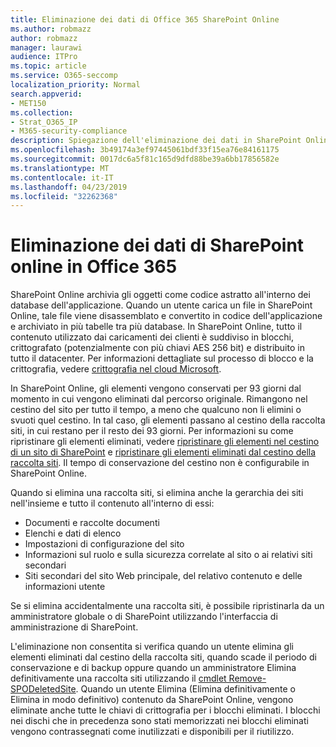 ```yaml
---
title: Eliminazione dei dati di Office 365 SharePoint Online
ms.author: robmazz
author: robmazz
manager: laurawi
audience: ITPro
ms.topic: article
ms.service: O365-seccomp
localization_priority: Normal
search.appverid:
- MET150
ms.collection:
- Strat_O365_IP
- M365-security-compliance
description: Spiegazione dell'eliminazione dei dati in SharePoint Online.
ms.openlocfilehash: 3b49174a3ef97445061bdf33f15ea76e84161175
ms.sourcegitcommit: 0017dc6a5f81c165d9dfd88be39a6bb17856582e
ms.translationtype: MT
ms.contentlocale: it-IT
ms.lasthandoff: 04/23/2019
ms.locfileid: "32262368"
---
```

# <a name="sharepoint-online-data-deletion-in-office-365"></a>Eliminazione dei dati di SharePoint online in Office 365

SharePoint Online archivia gli oggetti come codice astratto all'interno dei database dell'applicazione. Quando un utente carica un file in SharePoint Online, tale file viene disassemblato e convertito in codice dell'applicazione e archiviato in più tabelle tra più database. In SharePoint Online, tutto il contenuto utilizzato dai caricamenti dei clienti è suddiviso in blocchi, crittografato (potenzialmente con più chiavi AES 256 bit) e distribuito in tutto il datacenter. Per informazioni dettagliate sul processo di blocco e la crittografia, vedere [crittografia nel cloud Microsoft](office-365-encryption-in-the-microsoft-cloud-overview.md). 

In SharePoint Online, gli elementi vengono conservati per 93 giorni dal momento in cui vengono eliminati dal percorso originale. Rimangono nel cestino del sito per tutto il tempo, a meno che qualcuno non li elimini o svuoti quel cestino. In tal caso, gli elementi passano al cestino della raccolta siti, in cui restano per il resto dei 93 giorni. Per informazioni su come ripristinare gli elementi eliminati, vedere [ripristinare gli elementi nel cestino di un sito di SharePoint](https://support.office.com/en-us/article/6df466b6-55f2-4898-8d6e-c0dff851a0be#ID0EAADAAA=Online
) e [ripristinare gli elementi eliminati dal cestino della raccolta siti](https://support.office.com/article/5fa924ee-16d7-487b-9a0a-021b9062d14b). Il tempo di conservazione del cestino non è configurabile in SharePoint Online.

Quando si elimina una raccolta siti, si elimina anche la gerarchia dei siti nell'insieme e tutto il contenuto all'interno di essi:
- Documenti e raccolte documenti
- Elenchi e dati di elenco
- Impostazioni di configurazione del sito
- Informazioni sul ruolo e sulla sicurezza correlate al sito o ai relativi siti secondari
- Siti secondari del sito Web principale, del relativo contenuto e delle informazioni utente

Se si elimina accidentalmente una raccolta siti, è possibile ripristinarla da un amministratore globale o di SharePoint utilizzando l'interfaccia di amministrazione di SharePoint. 

L'eliminazione non consentita si verifica quando un utente elimina gli elementi eliminati dal cestino della raccolta siti, quando scade il periodo di conservazione e di backup oppure quando un amministratore Elimina definitivamente una raccolta siti utilizzando il [cmdlet Remove-SPODeletedSite](/powershell/module/sharepoint-online/Remove-SPODeletedSite?view=sharepoint-ps). Quando un utente Elimina (Elimina definitivamente o Elimina in modo definitivo) contenuto da SharePoint Online, vengono eliminate anche tutte le chiavi di crittografia per i blocchi eliminati. I blocchi nei dischi che in precedenza sono stati memorizzati nei blocchi eliminati vengono contrassegnati come inutilizzati e disponibili per il riutilizzo.
